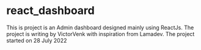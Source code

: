 # react_dashboard
This is project is an Admin dashboard designed mainly using ReactJs. The project is writing by VictorVenk with inspiration from Lamadev. 
The project started on 28 July 2022
